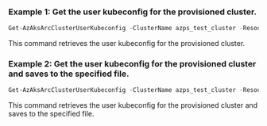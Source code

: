 ### Example 1: Get the user kubeconfig for the provisioned cluster. 
```powershell
Get-AzAksArcClusterUserKubeconfig -ClusterName azps_test_cluster -ResourceGroupName azps_test_group
```

This command retrieves the user kubeconfig for the provisioned cluster. 

### Example 2: Get the user kubeconfig for the provisioned cluster and saves to the specified file. 
```powershell
Get-AzAksArcClusterUserKubeconfig -ClusterName azps_test_cluster -ResourceGroupName azps_test_group -FileName "C:\Users\sampleuser\samplekubeconfig"
```

This command retrieves the user kubeconfig for the provisioned cluster and saves to the specified file. 


